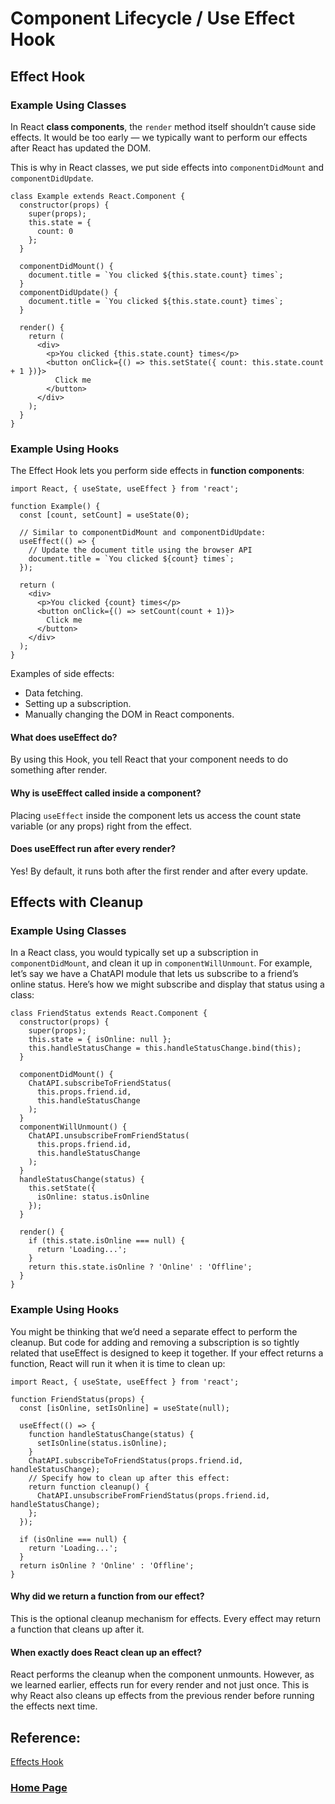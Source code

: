 # Component Lifecycle / Use Effect Hook

## Effect Hook 

### Example Using Classes
In React **class components**, the `render` method itself shouldn’t cause side effects. It would be too early — we typically want to perform our effects after React has updated the DOM.

This is why in React classes, we put side effects into `componentDidMount` and `componentDidUpdate`.

```
class Example extends React.Component {
  constructor(props) {
    super(props);
    this.state = {
      count: 0
    };
  }

  componentDidMount() {
    document.title = `You clicked ${this.state.count} times`;
  }
  componentDidUpdate() {
    document.title = `You clicked ${this.state.count} times`;
  }

  render() {
    return (
      <div>
        <p>You clicked {this.state.count} times</p>
        <button onClick={() => this.setState({ count: this.state.count + 1 })}>
          Click me
        </button>
      </div>
    );
  }
}
```

### Example Using Hooks
The Effect Hook lets you perform side effects in **function components**:

```
import React, { useState, useEffect } from 'react';

function Example() {
  const [count, setCount] = useState(0);

  // Similar to componentDidMount and componentDidUpdate:
  useEffect(() => {
    // Update the document title using the browser API
    document.title = `You clicked ${count} times`;
  });

  return (
    <div>
      <p>You clicked {count} times</p>
      <button onClick={() => setCount(count + 1)}>
        Click me
      </button>
    </div>
  );
}
```

Examples of side effects:
- Data fetching.
- Setting up a subscription.
- Manually changing the DOM in React components.

#### What does useEffect do?
By using this Hook, you tell React that your component needs to do something after render. 

#### Why is useEffect called inside a component?
Placing `useEffect` inside the component lets us access the count state variable (or any props) right from the effect.

#### Does useEffect run after every render? 
Yes! By default, it runs both after the first render and after every update. 

## Effects with Cleanup

### Example Using Classes
In a React class, you would typically set up a subscription in `componentDidMount`, and clean it up in `componentWillUnmount`. For example, let’s say we have a ChatAPI module that lets us subscribe to a friend’s online status. Here’s how we might subscribe and display that status using a class:

```
class FriendStatus extends React.Component {
  constructor(props) {
    super(props);
    this.state = { isOnline: null };
    this.handleStatusChange = this.handleStatusChange.bind(this);
  }

  componentDidMount() {
    ChatAPI.subscribeToFriendStatus(
      this.props.friend.id,
      this.handleStatusChange
    );
  }
  componentWillUnmount() {
    ChatAPI.unsubscribeFromFriendStatus(
      this.props.friend.id,
      this.handleStatusChange
    );
  }
  handleStatusChange(status) {
    this.setState({
      isOnline: status.isOnline
    });
  }

  render() {
    if (this.state.isOnline === null) {
      return 'Loading...';
    }
    return this.state.isOnline ? 'Online' : 'Offline';
  }
}
```

### Example Using Hooks
You might be thinking that we’d need a separate effect to perform the cleanup. But code for adding and removing a subscription is so tightly related that useEffect is designed to keep it together. If your effect returns a function, React will run it when it is time to clean up:

```
import React, { useState, useEffect } from 'react';

function FriendStatus(props) {
  const [isOnline, setIsOnline] = useState(null);

  useEffect(() => {
    function handleStatusChange(status) {
      setIsOnline(status.isOnline);
    }
    ChatAPI.subscribeToFriendStatus(props.friend.id, handleStatusChange);
    // Specify how to clean up after this effect:
    return function cleanup() {
      ChatAPI.unsubscribeFromFriendStatus(props.friend.id, handleStatusChange);
    };
  });

  if (isOnline === null) {
    return 'Loading...';
  }
  return isOnline ? 'Online' : 'Offline';
}
```

#### Why did we return a function from our effect? 
This is the optional cleanup mechanism for effects. Every effect may return a function that cleans up after it.

#### When exactly does React clean up an effect? 
React performs the cleanup when the component unmounts. However, as we learned earlier, effects run for every render and not just once. This is why React also cleans up effects from the previous render before running the effects next time.

## Reference:

[Effects Hook](https://reactjs.org/docs/hooks-effect.html)

### [Home Page](./README.md)